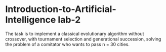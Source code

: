 # Introduction-to-Artificial-Intelligence lab-2

The task is to implement a classical evolutionary algorithm without crossover, with tournament selection and generational succession, solving the problem of a comitator who wants to pass n = 30 cities.
